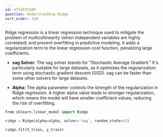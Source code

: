 ```yaml
---
id: ef52b72189
question: Understanding Ridge
sort_order: 110
---
```


Ridge regression is a linear regression technique used to mitigate the problem of multicollinearity (when independent variables are highly correlated) and prevent overfitting in predictive modeling. It adds a regularization term to the linear regression cost function, penalizing large coefficients.

- **sag Solver**: The sag solver stands for "Stochastic Average Gradient." It's particularly suitable for large datasets, as it optimizes the regularization term using stochastic gradient descent (SGD). sag can be faster than some other solvers for large datasets.

- **Alpha**: The alpha parameter controls the strength of the regularization in Ridge regression. A higher alpha value leads to stronger regularization, which means the model will have smaller coefficient values, reducing the risk of overfitting.

```python
from sklearn.linear_model import Ridge

ridge = Ridge(alpha=alpha, solver='sag', random_state=42)

ridge.fit(X_train, y_train)
```